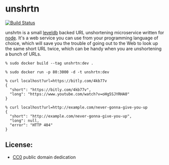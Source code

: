 # unshrtn

[![Build Status](https://secure.travis-ci.org/edsu/unshrtn.png)](http://travis-ci.org/edsu/unshrtn)

unshrtn is a small [leveldb][1] backed URL unshortening microservice written
for [node][2].  It's a web service you can use from your programming
language of choice, which will save you the trouble of going out to the Web 
to look up the same short URL twice, which can be handy when you are 
unshortening a bunch of URLs.

    % sudo docker build --tag unshrtn:dev .

    % sudo docker run -p 80:3000 -d -t unshrtn:dev

    % curl localhost?url=https://bitly.com/4kb77v
    {
      "short": "https://bitly.com/4kb77v",
      "long": "https://www.youtube.com/watch?v=oHg5SJYRHA0"
    }

    % curl localhost?url=http://example.com/never-gonna-give-you-up
    {
      "short": "http://example.com/never-gonna-give-you-up",
      "long": null,
      "error": "HTTP 404"
    }


## License:

* [CC0](LICENSE) public domain dedication


[1]: https://code.google.com/p/leveldb/
[2]: http://nodejs.org


